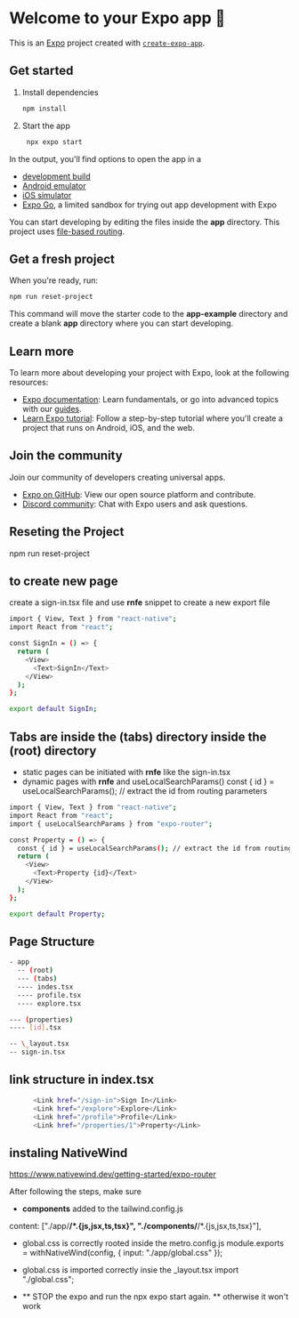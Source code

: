 # Welcome to your Expo app 👋

This is an [Expo](https://expo.dev) project created with [`create-expo-app`](https://www.npmjs.com/package/create-expo-app).

## Get started

1. Install dependencies

   ```bash
   npm install
   ```

2. Start the app

   ```bash
    npx expo start
   ```

In the output, you'll find options to open the app in a

- [development build](https://docs.expo.dev/develop/development-builds/introduction/)
- [Android emulator](https://docs.expo.dev/workflow/android-studio-emulator/)
- [iOS simulator](https://docs.expo.dev/workflow/ios-simulator/)
- [Expo Go](https://expo.dev/go), a limited sandbox for trying out app development with Expo

You can start developing by editing the files inside the **app** directory. This project uses [file-based routing](https://docs.expo.dev/router/introduction).

## Get a fresh project

When you're ready, run:

```bash
npm run reset-project
```

This command will move the starter code to the **app-example** directory and create a blank **app** directory where you can start developing.

## Learn more

To learn more about developing your project with Expo, look at the following resources:

- [Expo documentation](https://docs.expo.dev/): Learn fundamentals, or go into advanced topics with our [guides](https://docs.expo.dev/guides).
- [Learn Expo tutorial](https://docs.expo.dev/tutorial/introduction/): Follow a step-by-step tutorial where you'll create a project that runs on Android, iOS, and the web.

## Join the community

Join our community of developers creating universal apps.

- [Expo on GitHub](https://github.com/expo/expo): View our open source platform and contribute.
- [Discord community](https://chat.expo.dev): Chat with Expo users and ask questions.

## Reseting the Project

npm run reset-project

## to create new page

create a sign-in.tsx file and use **rnfe** snippet to create a new export file

```bash
import { View, Text } from "react-native";
import React from "react";

const SignIn = () => {
  return (
    <View>
      <Text>SignIn</Text>
    </View>
  );
};

export default SignIn;
```

## Tabs are inside the (tabs) directory inside the (root) directory

- static pages can be initiated with **rnfe** like the sign-in.tsx
- dynamic pages with **rnfe** and useLocalSearchParams()
  const { id } = useLocalSearchParams(); // extract the id from routing parameters

```bash
import { View, Text } from "react-native";
import React from "react";
import { useLocalSearchParams } from "expo-router";

const Property = () => {
  const { id } = useLocalSearchParams(); // extract the id from routing parameters
  return (
    <View>
      <Text>Property {id}</Text>
    </View>
  );
};

export default Property;

```

## Page Structure

```bash
- app
  -- (root)
  --- (tabs)
  ---- indes.tsx
  ---- profile.tsx
  ---- explore.tsx

--- (properties)
---- [id].tsx

-- \_layout.tsx
-- sign-in.tsx
```

## link structure in index.tsx

```bash
      <Link href="/sign-in">Sign In</Link>
      <Link href="/explore">Explore</Link>
      <Link href="/profile">Profile</Link>
      <Link href="/properties/1">Property</Link>
```

## instaling NativeWind

https://www.nativewind.dev/getting-started/expo-router

After following the steps, make sure

- **components** added to the tailwind.config.js

content: ["./app/**/*.{js,jsx,ts,tsx}", "./components/**/*.{js,jsx,ts,tsx}"],

- global.css is correctly rooted inside the metro.config.js
  module.exports = withNativeWind(config, { input: "./app/global.css" });

- global.css is imported correctly insie the \_layout.tsx
  import "./global.css";

- ** STOP the expo and run the npx expo start again. ** otherwise it won't work
